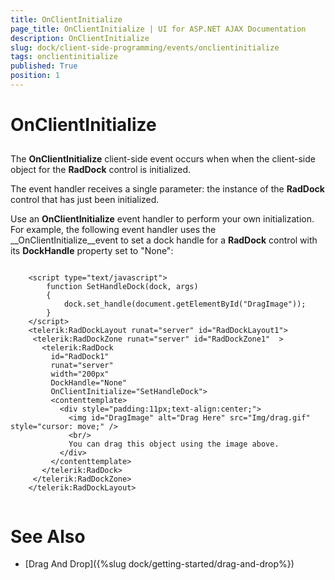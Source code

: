 ```yaml
---
title: OnClientInitialize
page_title: OnClientInitialize | UI for ASP.NET AJAX Documentation
description: OnClientInitialize
slug: dock/client-side-programming/events/onclientinitialize
tags: onclientinitialize
published: True
position: 1
---
```


# OnClientInitialize



## 

The __OnClientInitialize__ client-side event occurs when when the client-side object for the __RadDock__ control is initialized.

The event handler receives a single parameter: the instance of the __RadDock__ control that has just been initialized.

Use an __OnClientInitialize__ event handler to perform your own initialization. For example, the following event handler uses the __OnClientInitialize__event to set a dock handle for a __RadDock__ control with its __DockHandle__ property set to "None":

````ASPNET
	     
	<script type="text/javascript">
	    function SetHandleDock(dock, args)
	    {
	        dock.set_handle(document.getElementById("DragImage"));
	    }
	</script>
	<telerik:RadDockLayout runat="server" id="RadDockLayout1">
	 <telerik:RadDockZone runat="server" id="RadDockZone1"  >
	   <telerik:RadDock
	     id="RadDock1"
	     runat="server"
	     width="200px"
	     DockHandle="None"
	     OnClientInitialize="SetHandleDock">
	     <contenttemplate>
	       <div style="padding:11px;text-align:center;">
	         <img id="DragImage" alt="Drag Here" src="Img/drag.gif" style="cursor: move;" />
	         <br/>
	         You can drag this object using the image above.
	       </div>
	     </contenttemplate>
	   </telerik:RadDock>
	 </telerik:RadDockZone>
	</telerik:RadDockLayout> 
				
````



# See Also

 * [Drag And Drop]({%slug dock/getting-started/drag-and-drop%})
